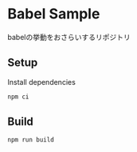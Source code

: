 # Babel Sample

babelの挙動をおさらいするリポジトリ

## Setup

Install dependencies

```bash
npm ci
```

## Build

```bash
npm run build
```